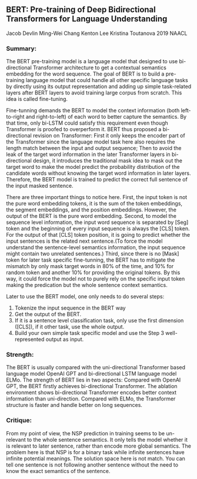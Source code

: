 ## BERT: Pre-training of Deep Bidirectional Transformers for Language Understanding
Jacob Devlin Ming-Wei Chang Kenton Lee Kristina Toutanova
2019 NAACL
### Summary:
The BERT pre-training model is a language model that designed to use bi-directional Transformer architecture to get a contextual semantics embedding for the word sequence. The goal of BERT is to build a pre-training language model that could handle all other specific language tasks by directly using its output representation and adding up simple task-related layers after BERT layers to avoid training large corpus from scratch. This idea is called fine-tuning. 

Fine-tunning demands the BERT to model the context information (both left-to-right and right-to-left) of each word to better capture the semantics. By that time, only bi-LSTM could satisfy this requirement even though Transformer is proofed to overperform it. BERT thus proposed a bi-directional revision on Transformer: First it only keeps the encoder part of the Transformer since the language model task here also requires the length match between the input and output sequence; Then to avoid the leak of the target word information in the later Transformer layers in bi-directional design, it introduces the traditional mask idea to mask out the target word to make the model predict the probability distribution of the candidate words without knowing the target word information in later layers. Therefore, the BERT model is trained to predict the correct full sentence of the input masked sentence. 

There are three important things to notice here. First, the input token is not the pure word embedding tokens, it is the sum of the token embeddings, the segment embeddings, and the position embeddings. However, the output of the BERT is the pure word embedding. Second, to model the sequence level information, the input word sequence is separated by [Seg] token and the beginning of every  input sequence is always the [CLS] token. For the output of that [CLS] token position, it is going to predict whether the input sentences is the related next sentence.(To force the model understand the sentence-level semantics information, the input sequence might contain two unrelated sentences.) Third, since there is no [Mask] token for later task specific fine-tunning, the BERT has to mitigate the mismatch by only mask target words in 80% of the time, and 10% for random token and another 10% for providing the original tokens. By this way, it could force the model not to purely rely on the specific input token making the predication but the whole sentence context semantics. 

Later to use the BERT model, one only needs to do several steps:
1.	Tokenize the input sequence in the BERT way
2.	Get the output of the BERT.
3.	If it is a sentence level classification task, only use the first dimension ([CLS]), if it other task, use the whole output.
4.	Build your own simple task specific model and use the Step 3 well-represented output as input.

### Strength:
The BERT is usually compared with the uni-directional Transformer based language model OpenAI GPT and bi-directional LSTM language model ELMo. The strength of BERT lies in two aspects:
Compared with OpenAI GPT, the BERT firstly achieves bi-directional Transformer. The ablation environment shows bi-directional Transformer encodes better context information than uni-direction.
Compared with ELMo, the Transformer structure is faster and handle better on long sequences.

### Critique:
From my point of view, the NSP prediction in training seems to be un-relevant to the whole sentence semantics. It only tells the model whether it is relevant to later sentence, rather than encode more global semantics. The problem here is that NSP is for a binary task while infinite sentences have infinite potential meanings. The solution space here is not match. You can tell one sentence is not following another sentence without the need to know the exact semantics of the sentence.
